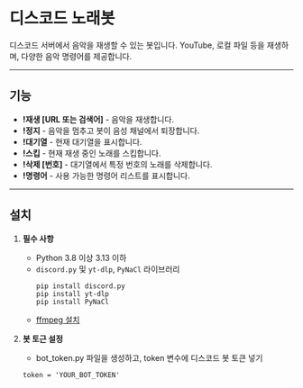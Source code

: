 # 디스코드 노래봇

디스코드 서버에서 음악을 재생할 수 있는 봇입니다. YouTube, 로컬 파일 등을 재생하며, 다양한 음악 명령어를 제공합니다.

---

## 기능

- **!재생 [URL 또는 검색어]** - 음악을 재생합니다.
- **!정지** - 음악을 멈추고 봇이 음성 채널에서 퇴장합니다.
- **!대기열** - 현재 대기열을 표시합니다.
- **!스킵** - 현재 재생 중인 노래를 스킵합니다.
- **!삭제 [번호]** - 대기열에서 특정 번호의 노래를 삭제합니다.
- **!명령어** - 사용 가능한 명령어 리스트를 표시합니다.

---

## 설치

1. **필수 사항**  
   - Python 3.8 이상 3.13 이하
   - `discord.py` 및 `yt-dlp`, `PyNaCl` 라이브러리
     ```
     pip install discord.py
     pip install yt-dlp
     pip install PyNaCl
     ```
   - [ffmpeg 설치](https://ffmpeg.org/download.html)

2. **봇 토근 설정**
   - bot_token.py 파일을 생성하고, token 변수에 디스코드 봇 토큰 넣기
   ```
   token = 'YOUR_BOT_TOKEN'
   ```